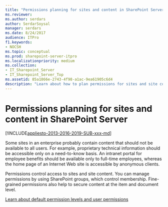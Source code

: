```yaml
---
title: "Permissions planning for sites and content in SharePoint Server"
ms.reviewer: 
ms.author: serdars
author: SerdarSoysal
manager: serdars
ms.date: 8/24/2017
audience: ITPro
f1.keywords:
- NOCSH
ms.topic: conceptual
ms.prod: sharepoint-server-itpro
ms.localizationpriority: medium
ms.collection:
- IT_Sharepoint_Server
- IT_Sharepoint_Server_Top
ms.assetid: 85a1866e-2743-4f98-a1ac-9ea61905c6d4
description: "Learn about how to plan permissions for sites and site content for SharePoint Server."
---
```


# Permissions planning for sites and content in SharePoint Server

[!INCLUDE[appliesto-2013-2016-2019-SUB-xxx-md](../includes/appliesto-2013-2016-2019-SUB-xxx-md.md)]
  
Some sites in an enterprise probably contain content that should not be available to all users. For example, proprietary technical information should be accessible only on a need-to-know basis. An intranet portal for employee benefits should be available only to full-time employees, whereas the home page of an Internet Web site is accessible by anonymous clients.
  
Permissions control access to sites and site content. You can manage permissions by using SharePoint groups, which control membership. Fine-grained permissions also help to secure content at the item and document level.

[Learn about default permission levels and user permissions](/sharepoint/sites/user-permissions-and-permission-levels)
